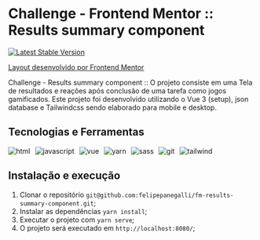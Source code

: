 # Challenge - Frontend Mentor :: Results summary component

[![Latest Stable Version](https://badgen.net/badge/Vue/3.0+/green)](https://badgen.net/packagist/lang/vue)

<!-- <img src="./assets/images/cover.png" alt="capa do projeto" /> -->
<p><a href="https://www.frontendmentor.io/" target="_blank">Layout desenvolvido por Frontend Mentor</a></p>


Challenge - Results summary component :: O projeto consiste em uma Tela de resultados e reações após conclusão de uma 
tarefa como jogos gamificados. Este projeto foi desenvolvido utilizando o Vue 3 (setup), json database e Tailwindcss 
sendo elaborado para mobile e desktop.

## Tecnologias e Ferramentas

<div style="display: flex; gap: 10px">
<img src="https://img.shields.io/badge/HTML5-E34F26?style=for-the-badge&logo=html5&logoColor=white" alt="html"/>
<img src="https://img.shields.io/badge/JavaScript-323330?style=for-the-badge&logo=javascript&logoColor=F7DF1E" alt="javascript"/>
<img src="https://img.shields.io/badge/Vue.js-35495E?style=for-the-badge&logo=vuedotjs&logoColor=4FC08D" alt="vue"/>
<img src="https://img.shields.io/badge/Yarn-2C8EBB?style=for-the-badge&logo=yarn&logoColor=white" alt="yarn"/>
<img src="https://img.shields.io/badge/Sass-CC6699?style=for-the-badge&logo=sass&logoColor=white" alt="sass"/>
<img src="https://img.shields.io/badge/Git-F05032?style=for-the-badge&logo=git&logoColor=white" alt="git"/>
<img src="https://img.shields.io/badge/tailwindcss-%2338B2AC.svg?style=for-the-badge&logo=tailwind-css&logoColor=white" alt="tailwind"/>
</div>

## Instalação e execução

1. Clonar o repositório `git@github.com:felipepanegalli/fm-results-summary-component.git`;
2. Instalar as dependências `yarn install`;
3. Executar o projeto com `yarn serve`;
4. O projeto será executado em `http://localhost:8080/`;
